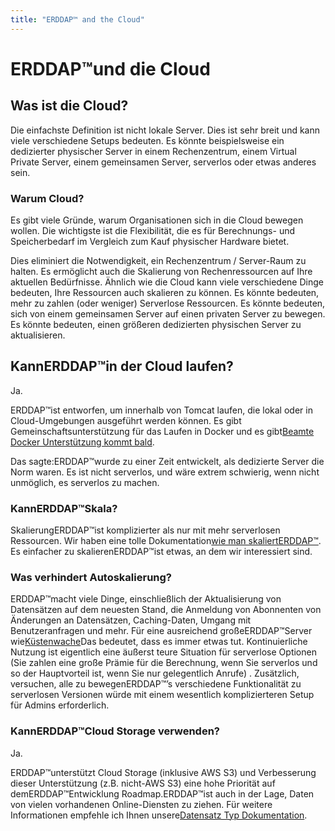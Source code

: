 ```yaml
---
title: "ERDDAP™ and the Cloud"
---
```

# ERDDAP™und die Cloud

## Was ist die Cloud?

Die einfachste Definition ist nicht lokale Server. Dies ist sehr breit und kann viele verschiedene Setups bedeuten. Es könnte beispielsweise ein dedizierter physischer Server in einem Rechenzentrum, einem Virtual Private Server, einem gemeinsamen Server, serverlos oder etwas anderes sein.

### Warum Cloud?

Es gibt viele Gründe, warum Organisationen sich in die Cloud bewegen wollen. Die wichtigste ist die Flexibilität, die es für Berechnungs- und Speicherbedarf im Vergleich zum Kauf physischer Hardware bietet.

Dies eliminiert die Notwendigkeit, ein Rechenzentrum / Server-Raum zu halten. Es ermöglicht auch die Skalierung von Rechenressourcen auf Ihre aktuellen Bedürfnisse. Ähnlich wie die Cloud kann viele verschiedene Dinge bedeuten, Ihre Ressourcen auch skalieren zu können. Es könnte bedeuten, mehr zu zahlen (oder weniger) Serverlose Ressourcen. Es könnte bedeuten, sich von einem gemeinsamen Server auf einen privaten Server zu bewegen. Es könnte bedeuten, einen größeren dedizierten physischen Server zu aktualisieren.

## KannERDDAP™in der Cloud laufen?

Ja.

ERDDAP™ist entworfen, um innerhalb von Tomcat laufen, die lokal oder in Cloud-Umgebungen ausgeführt werden können. Es gibt Gemeinschaftsunterstützung für das Laufen in Docker und es gibt[Beamte Docker Unterstützung kommt bald](https://github.com/ERDDAP/erddap/blob/main/DOCKER.md).

Das sagte:ERDDAP™wurde zu einer Zeit entwickelt, als dedizierte Server die Norm waren. Es ist nicht serverlos, und wäre extrem schwierig, wenn nicht unmöglich, es serverlos zu machen.

### KannERDDAP™Skala?

SkalierungERDDAP™ist komplizierter als nur mit mehr serverlosen Ressourcen. Wir haben eine tolle Dokumentation[wie man skaliertERDDAP™](https://erddap.github.io/docs/server-admin/scaling). Es einfacher zu skalierenERDDAP™ist etwas, an dem wir interessiert sind.

### Was verhindert Autoskalierung?

ERDDAP™macht viele Dinge, einschließlich der Aktualisierung von Datensätzen auf dem neuesten Stand, die Anmeldung von Abonnenten von Änderungen an Datensätzen, Caching-Daten, Umgang mit Benutzeranfragen und mehr. Für eine ausreichend großeERDDAP™Server wie[Küstenwache](https://coastwatch.pfeg.noaa.gov/erddap/index.html)Das bedeutet, dass es immer etwas tut. Kontinuierliche Nutzung ist eigentlich eine äußerst teure Situation für serverlose Optionen (Sie zahlen eine große Prämie für die Berechnung, wenn Sie serverlos und so der Hauptvorteil ist, wenn Sie nur gelegentlich Anrufe) . Zusätzlich, versuchen, alle zu bewegenERDDAP™’s verschiedene Funktionalität zu serverlosen Versionen würde mit einem wesentlich komplizierteren Setup für Admins erforderlich.

### KannERDDAP™Cloud Storage verwenden?

Ja.

ERDDAP™unterstützt Cloud Storage (inklusive AWS S3) und Verbesserung dieser Unterstützung (z.B. nicht-AWS S3) eine hohe Priorität auf demERDDAP™Entwicklung Roadmap.ERDDAP™ist auch in der Lage, Daten von vielen vorhandenen Online-Diensten zu ziehen. Für weitere Informationen empfehle ich Ihnen unsere[Datensatz Typ Dokumentation](https://erddap.github.io/docs/server-admin/datasets#detailed-descriptions-of-dataset-types).

